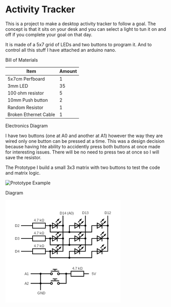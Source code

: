 # Activity Tracker

This is a project to make a desktop activity tracker to follow a goal. 
The concept is that it sits on your desk and you can select a light to tun it on and off if you complete your goal on that day.

It is made of a 5x7 grid of LEDs and two buttons to program it. And to control all this stuff I have attached an arduino nano.

Bill of Materials

| Item | Amount |
| ---- | ---- |
| 5x7cm Perfboard | 1 |
| 3mm LED | 35 |
| 100 ohm resistor | 5 |
| 10mm Push button | 2 |
| Random Resistor | 1 |
| Broken Ethernet Cable | 1 |

Electronics Diagram

I have two buttons (one at A0 and another at A1) however the way they are wired only one button can be pressed at a time. 
This was a design decision because having hte ability to accidently press both buttons at once made for interesting issues. 
There will be no need to press two at once so I will save the resistor. 

The Prototype
I build a small 3x3 matrix with two buttons to test the code and matrix logic.

![Prototype Example](/images/Prototype.png)

Diagram

![Prototype Diagram](/images/MatrixPrototypeWireing.png)

